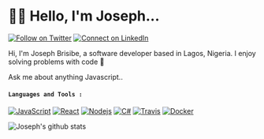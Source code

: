# :man_technologist: Hello, I'm Joseph...
[![Follow on Twitter](https://img.shields.io/badge/--twitter?label=Twitter&logo=Twitter&style=social)](https://twitter.com/thebrisibe) [![Connect on LinkedIn](https://img.shields.io/badge/--linkedin?label=LinkedIn&logo=LinkedIn&style=social)](https://www.linkedin.com/in/joseph-brisibe-416a03171)




Hi, I'm Joseph Brisibe, a software developer based in Lagos, Nigeria. I enjoy solving problems with code :slightly_smiling_face:


Ask me about anything Javascript..

####  `Languages and Tools :`
[![JavaScript](https://img.shields.io/badge/-JavaScript-black?style=flat&logo=javascript&link=https://github.com/hritik5102)](https://github.com/hritik5102) 
[![React](https://img.shields.io/badge/-React-black?style=flat&logo=react&link=https://github.com/hritik5102)](https://github.com/hritik5102) 
[![Nodejs](https://img.shields.io/badge/-Nodejs-black?style=flat&logo=Node.js&link=https://github.com/hritik5102)](https://github.com/hritik5102) 
[![C#](https://img.shields.io/badge/-Csharp-black?style=flat&logo=C#&link=https://github.com/brisibe)](https://github.com/brisibe)
[![Travis](https://img.shields.io/badge/-Travis-red?style=flat&logo=travis&link=https://github.com/hritik5102)](https://github.com/hritik5102) 
[![Docker](https://img.shields.io/badge/-Docker-black?style=flat&logo=docker&link=https://github.com/hritik5102)](https://github.com/hritik5102) 

![Joseph's github stats](https://github-readme-stats.vercel.app/api?username=brisibe&show_icons=true&hide_border=false&title_color=fff&icon_color=79ff97&text_color=9f9f9f&bg_color=151515)
